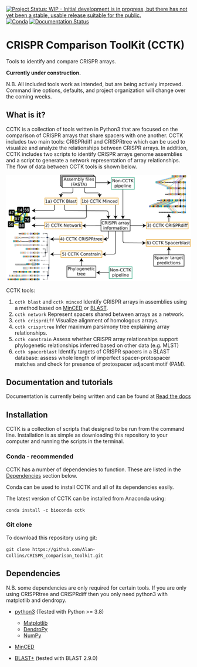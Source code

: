 [![Project Status: WIP - Initial development is in progress, but there has not yet been a stable, usable release suitable for the public.](https://www.repostatus.org/badges/latest/active.svg)](https://www.repostatus.org/#active)
[![Conda](https://anaconda.org/bioconda/cctk/badges/installer/conda.svg)](https://anaconda.org/bioconda/cctk)
[![Documentation Status](https://readthedocs.org/projects/crispr-comparison-toolkit/badge/?version=latest)](https://crispr-comparison-toolkit.readthedocs.io/en/latest/?badge=latest)


# CRISPR Comparison ToolKit (CCTK)

Tools to identify and compare CRISPR arrays.

**Currently under construction.** 

N.B. All included tools work as intended, but are being actively improved. Command line options, defaults, and project organization will change over the coming weeks.

## What is it?

CCTK is a collection of tools written in Python3 that are focused on the comparison of CRISPR arrays that share spacers with one another. CCTK includes two main tools: CRISPRdiff and CRISPRtree which can be used to visualize and analyze the relationships between CRISPR arrays. In addition, CCTK includes two scripts to identify CRISPR arrays genome assemblies and a script to generate a network representation of array relationships. The flow of data between CCTK tools is shown below.

![Flow of data between CCTK tools](https://github.com/Alan-Collins/CRISPR_comparison_toolkit/blob/main/images/CCTK_flowchart.png)

CCTK tools:
1. `cctk blast` and `cctk minced` Identify CRISPR arrays in assemblies using a method based on [MinCED](https://github.com/ctSkennerton/minced) or [BLAST](https://ftp.ncbi.nlm.nih.gov/blast/executables/blast+/LATEST/).
2. `cctk network` Represent spacers shared between arrays as a network.
3. `cctk crisprdiff` Visualize alignment of homologous arrays.
4. `cctk crisprtree` Infer maximum parsimony tree explaining array relationships.
5. `cctk constrain` Assess whether CRISPR array relationships support phylogenetic relationships inferred based on other data (e.g. MLST)
6. `cctk spacerblast` Identify targets of CRISPR spacers in a BLAST database: assess whole length of imperfect spacer-protospacer matches and check for presence of protospacer adjacent motif (PAM).

## Documentation and tutorials

Documentation is currently being written and can be found at [Read the docs](https://crispr-comparison-toolkit.readthedocs.io/en/latest/)

## Installation

CCTK is a collection of scripts that designed to be run from the command line. Installation is as simple as downloading this repository to your computer and running the scripts in the terminal.

### Conda - recommended

CCTK has a number of dependencies to function. These are listed in the [Dependencies](#dependencies) section below.

Conda can be used to install CCTK and all of its dependencies easily.

The latest version of CCTK can be installed from Anaconda using:

`conda install -c bioconda cctk`

### Git clone

To download this repository using git:

`git clone https://github.com/Alan-Collins/CRISPR_comparison_toolkit.git`

## Dependencies

N.B. some dependencies are only required for certain tools. If you are only using CRISPRtree and CRISPRdiff then you only need python3 with matplotlib and dendropy.

- [python3](https://www.python.org/downloads/) (Tested with Python >= 3.8)
  - [Matplotlib](https://matplotlib.org/3.1.1/users/installing.html)
  - [DendroPy](https://dendropy.org/downloading.html)
  - [NumPy](https://numpy.org/install/)

- [MinCED](https://github.com/ctSkennerton/minced)
- [BLAST+](https://ftp.ncbi.nlm.nih.gov/blast/executables/blast+/LATEST/) (tested with BLAST 2.9.0)




